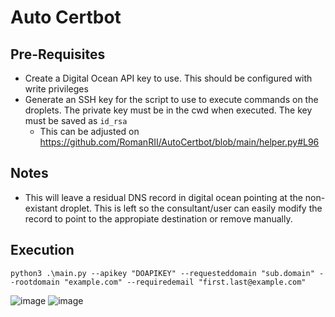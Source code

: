 # Auto Certbot
## Pre-Requisites
* Create a Digital Ocean API key to use. This should be configured with write privileges
* Generate an SSH key for the script to use to execute commands on the droplets. The private key must be in the cwd when executed. The key must be saved as `id_rsa`
  * This can be adjusted on https://github.com/RomanRII/AutoCertbot/blob/main/helper.py#L96
  
## Notes
* This will leave a residual DNS record in digital ocean pointing at the non-existant droplet. This is left so the consultant/user can easily modify the record to point to the appropiate destination or remove manually.

## Execution
`python3 .\main.py --apikey "DOAPIKEY" --requesteddomain "sub.domain" --rootdomain "example.com" --requiredemail "first.last@example.com" `

![image](https://user-images.githubusercontent.com/74742067/225129539-32e0f746-423d-4296-af7c-9c98a0d6d5bc.png)
![image](https://user-images.githubusercontent.com/74742067/225129624-45f8999e-9ba3-4043-a7b7-6b45f51f3c19.png)
